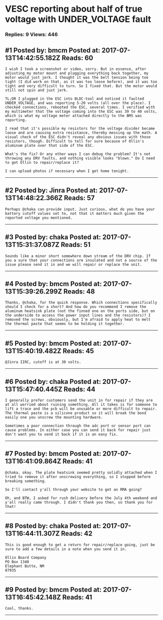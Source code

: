 # VESC reporting about half of true voltage with UNDER_VOLTAGE fault

### Replies: 9 Views: 446

## \#1 Posted by: bmcm Posted at: 2017-07-13T14:42:55.182Z Reads: 60

```
I wish I took a screenshot or video, sorry. But in essence, after adjusting my motor mount and plugging everything back together, my motor would just jerk. I thought it was the belt tension being too tight (I did work on that, as it was too loose before), and it was too tight and very difficult to turn. So I fixed that. But the motor would still not spin and just jerk.

TL;DR I plugged in the ESC into BLDC-tool and noticed it faulted UNDER_VOLTAGE, and was reporting 5-20 volts (all over the place). I checked connections, rebooted the ESC, several times. I verified with my multimeter that the voltage coming into the ESC was 39 to 40 volts, which is what my voltage meter attached directly to the BMS was reporting.

I read that it's possible my resistors for the voltage divider became loose and are causing extra resistance, thereby messing up the math. A visual check of the ESC didn't reveal any obvious issues with those resistors, though. Difficult to tell for sure because of Ollin's aluminum plate over that side of the ESC.

What's the fix? Or any other ways I can debug the problem? It's not throwing any DRV faults, and nothing visible looks "blown." Do I need to get Ollin to repair/replace it?

I can upload photos if necessary when I get home tonight.
```

---
## \#2 Posted by: Jinra Posted at: 2017-07-13T14:48:22.366Z Reads: 57

```
Perhaps @chaka can provide input. Just curious, what do you have your battery cutoff values set to, not that it matters much given the reported voltage you mentioned.
```

---
## \#3 Posted by: chaka Posted at: 2017-07-13T15:31:37.087Z Reads: 51

```
Sounds like a minor short somewhere down stream of the DRV chip. If you a sure that your connections are insulated and not a source of the issue please send it in and we will repair or replace the unit.
```

---
## \#4 Posted by: bmcm Posted at: 2017-07-13T15:39:26.299Z Reads: 48

```
Thanks, @chaka, for the quick response. Which connections specifically should I check for a short? And how do you recommend I remove the aluminum heatsink plate (not the finned one on the ports side, but on the underside to access the power input lines and the resistors)? I removed the screws, obviously, but I'm afraid to apply heat to melt the thermal paste that seems to be holding it together.
```

---
## \#5 Posted by: bmcm Posted at: 2017-07-13T15:40:19.482Z Reads: 45

```
@Jinra IIRC, cutoff is at 30 volts.
```

---
## \#6 Posted by: chaka Posted at: 2017-07-13T15:47:40.445Z Reads: 44

```
I generally prefer customers send the unit in for repair if they are at all worried about ruining something. All it takes is for someone to lift a trace and the pcb will be unusable or more difficult to repair. The thermal paste is a silicone product so it will break the bond easily one you unscrew the mounting hardware.

Sometimes a poor connection through the adc port or sensor port can cause problems. In either case you can send it back for repair just don't want you to send it back if it is an easy fix.
```

---
## \#7 Posted by: bmcm Posted at: 2017-07-13T16:41:09.864Z Reads: 41

```
@chaka, okay. The plate heatsink seemed pretty solidly attached when I tried to remove it after unscrewing everything, so I stopped before breaking something.

So I'll contact y'all through your website to get an RMA going?

Oh, and BTW, I asked for rush delivery before the July 4th weekend and y'all really came through. I didn't thank you then, so thank you for that!
```

---
## \#8 Posted by: chaka Posted at: 2017-07-13T16:44:11.307Z Reads: 42

```
This is good enough to get a return for repair/replace going, just be sure to add a few details in a note when you send it in.

Ollin Board Company 
PO Box 1340
Elephant Butte, NM 
87935
```

---
## \#9 Posted by: bmcm Posted at: 2017-07-13T16:45:42.148Z Reads: 41

```
Cool, thanks.
```

---
